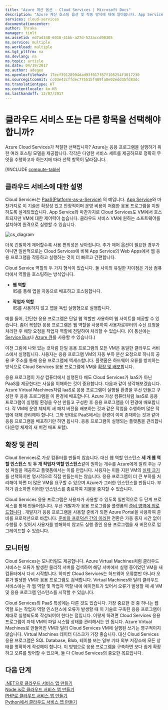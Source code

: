 ```yaml
---
title: "Azure 계산 옵션 - Cloud Services | Microsoft Docs"
description: "Azure 계산 호스팅 옵션 및 작동 방식에 대해 알아봅니다. App Service, Cloud Services 및 Virtual Machines"
services: cloud-services
documentationcenter: 
author: Thraka
manager: timlt
ms.assetid: ed7ad348-6018-41bb-a27d-523accd90305
ms.service: multiple
ms.workload: multiple
ms.tgt_pltfrm: na
ms.devlang: na
ms.topic: article
ms.date: 04/19/2017
ms.author: adegeo
ms.openlocfilehash: 17ecf39128994dad93f017f87f105254f3017230
ms.sourcegitcommit: cc03e42cffdec775515f489fa8e02edd35fd83dc
ms.translationtype: HT
ms.contentlocale: ko-KR
ms.lasthandoff: 12/07/2017
---
```

# <a name="should-i-choose-cloud-services-or-something-else"></a>클라우드 서비스 또는 다른 항목을 선택해야 합니까?
Azure Cloud Services가 적절한 선택입니까? Azure는 응용 프로그램을 실행하기 위한 여러 호스팅 모델을 제공합니다. 각각은 다양한 서비스 세트를 제공하므로 정확히 무엇을 수행하고자 하는지에 따라 선택 항목이 달라집니다.

[!INCLUDE [compute-table](../../includes/compute-options-table.md)]

<a name="tellmecs"></a>

## <a name="tell-me-about-cloud-services"></a>클라우드 서비스에 대한 설명
Cloud Services는 [PaaS(Platform-as-a-Service)](https://azure.microsoft.com/overview/what-is-paas/) 의 예입니다. [App Service](../app-service/app-service-web-overview.md)와 마찬가지로 이 기술은 확장성 있고 안정적이며 운영 비용이 저렴한 응용 프로그램을 지원하도록 설계되었습니다. App Service와 마찬가지로 Cloud Services도 VM에서 호스트되지만 VM에 대한 제어력이 높습니다. 클라우드 서비스 VM에 원하는 소프트웨어를 설치하여 원격으로 실행할 수 있습니다.

![cs_diagram](./media/cloud-services-choose-me/diagram.png)

더욱 긴밀하게 제어할수록 사용 편의성은 낮아집니다. 추가 제어 옵션이 필요한 경우가 아니면 일반적으로는 Cloud Services에 비해 App Service의 Web Apps에서 웹 응용 프로그램을 작동하고 실행하는 것이 더 빠르고 간편합니다.

Cloud Service 역할의 두 가지 형식이 있습니다. 둘 사이의 유일한 차이점은 가상 컴퓨터에서 역할을 호스팅하는 방식입니다.

* **웹 역할**  
IIS를 통해 앱을 자동으로 배포하고 호스팅합니다.

* **작업자 역할**  
IIS를 사용하지 않고 앱을 독립 실행형으로 실행합니다.

예를 들어, 간단한 응용 프로그램은 단일 웹 역할만 사용하여 웹 사이트를 제공할 수 있습니다. 좀더 복잡한 응용 프로그램은 웹 역할을 사용하여 사용자로부터의 수신 요청을 처리한 후 해당 요청을 작업자 역할에 전달하여 처리할 수 있습니다. (이 통신에는 [Service Bus](../service-bus-messaging/service-bus-fundamentals-hybrid-solutions.md)나 [Azure 큐](../storage/common/storage-introduction.md)를 사용할 수 있습니다.)

이전 그림에 나와 있는 것처럼 단일 응용 프로그램의 모든 VM은 동일한 클라우드 서비스에서 실행됩니다. 사용자는 응용 프로그램 VM의 자동 부하 분산 요청으로 하나의 공용 IP 주소를 통해 응용 프로그램에 액세스합니다. 플랫폼은 하드웨어 오류를 방지하는 방식으로 Cloud Services 응용 프로그램에 VM을 [확장 및 배포](cloud-services-how-to-scale-portal.md)합니다.

응용 프로그램이 가상 컴퓨터에서 실행된다 해도 Cloud Services가 IaaS가 아닌 PaaS를 제공한다는 사실을 이해하는 것이 중요합니다. 다음과 같이 생각해보겠습니다. Azure Virtual Machines처럼 IaaS로 응용 프로그램이 실행될 환경을 우선 만들고 구성한 후 응용 프로그램을 이 환경에 배포합니다. Azure 가상 컴퓨터처럼 IaaS로 응용 프로그램이 실행될 환경을 우선 만들고 구성한 후 응용 프로그램을 이 환경에 배포합니다. 각 VM에 운영 체제의 새 패치 버전을 배포하는 것과 같은 작업을 수행하며 많은 작업에 대해 관리해야 합니다. 그와 반대로 PaaS에서는 환경이 이미 존재하는 것과 같아 응용 프로그램을 배포하기만 하면 됩니다. 응용 프로그램이 실행되는 플랫폼을 관리합니다(운영 체제의 새 버전 배포 포함).

## <a name="scaling-and-management"></a>확장 및 관리
Cloud Services로 가상 컴퓨터를 만들지 않습니다. 대신 웹 역할 인스턴스 **세 개 웹 역할 인스턴스** 및 **두 개 작업자 역할 인스턴스**같이 원하는 개수를 Azure에게 알려 주는 구성 파일을 제공하고 플랫폼에서는 이를 만듭니다.  사용자는 이들 지원 VM의 [실제 크기](cloud-services-sizes-specs.md) 를 선택하지만 명시적으로 직접 만들는지는 않습니다. 응용 프로그램이 더 큰 부하를 처리해야 하면 더 많은 VM을 요구할 수 있으며 Azure가 그러한 인스턴스를 만듭니다. 부하가 감소하면 이러한 인스턴스를 종료하여 지불을 중지할 수 있습니다.

Cloud Services 응용 프로그램은 사용자가 사용할 수 있도록 일반적으로 두 단계 프로세스를 통해 만들어집니다. 우선 개발자가 응용 프로그램을 플랫폼의 [준비 영역에 업로드합니다](cloud-services-how-to-create-deploy-portal.md) . 개발자가 응용 프로그램을 사용할 준비가 되면 Azure Portal을 사용하여 준비를 프로덕션으로 바꿉니다. [준비와 프로덕션 간의 이러한](cloud-services-how-to-manage-portal.md#how-to-swap-deployments-to-promote-a-staged-deployment-to-production) 전환은 가동 중지 시간 없이 수행될 수 있어서 사용자를 방해하지 않고도 실행 중인 응용 프로그램을 새 버전으로 업그레이드할 수 있습니다.

## <a name="monitoring"></a>모니터링
Cloud Services는 모니터링도 제공합니다. Azure Virtual Machines처럼 클라우드 서비스는 오류가 발생한 물리적 서버를 검색하여 해당 서버에서 실행 중이었던 VM을 새 컴퓨터에서 다시 시작합니다. 하지만 Cloud Services는 하드웨어 오류뿐만 아니라 오류가 발생한 VM과 응용 프로그램도 검색합니다. Virtual Machines와 달리 클라우드 서비스에는 각 웹 역할 및 작업자 역할 내에 에이전트가 있어서 오류가 발생할 때 새 VM 및 응용 프로그램 인스턴스를 시작할 수 있습니다.

Cloud Services의 PaaS 특성에는 다른 것도 있습니다. 가장 중요한 것 중 하나는 웹 역할 또는 작업자 역할 인스턴스에 오류가 발생할 때 이 기술로 구축된 응용 프로그램이 제대로 실행되도록 작성되어야 한다는 점입니다. 이렇게 하려면 Cloud Services 응용 프로그램이 자체 VM의 파일 시스템 상태를 관리해서는 안 됩니다. Azure Virtual Machines로 만들어진 VM과 달리 Cloud Services VM에 실행된 쓰기는 영구적이지 않습니다. Virtual Machines 데이터 디스크가 가장 좋습니다. 대신 Cloud Services 응용 프로그램은 SQL Database, Blob, 테이블 또는 일부 기타 외부 저장소에 모든 상태를 명확하게 작성해야 합니다. 이 방법으로 응용 프로그램을 구축하면 보다 쉽게 확장하고 오류를 방어할 수 있으며, 둘 다 Cloud Services의 중요한 목표입니다.

## <a name="next-steps"></a>다음 단계
[.NET으로 클라우드 서비스 앱 만들기](cloud-services-dotnet-get-started.md)  
[Node.js로 클라우드 서비스 앱 만들기](cloud-services-nodejs-develop-deploy-app.md)  
[PHP로 클라우드 서비스 앱 만들기](../cloud-services-php-create-web-role.md)  
[Python에서 클라우드 서비스 앱 만들기](cloud-services-python-ptvs.md)

